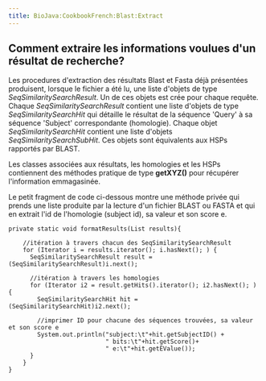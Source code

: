 ```yaml
---
title: BioJava:CookbookFrench:Blast:Extract
---
```


Comment extraire les informations voulues d'un résultat de recherche?
---------------------------------------------------------------------

Les procedures d'extraction des résultats Blast et Fasta déjà présentées
produisent, lorsque le fichier a été lu, une liste d'objets de type
*SeqSimilaritySearchResult*. Un de ces objets est crée pour chaque
requête. Chaque *SeqSimilaritySearchResult* contient une liste d'objets
de type *SeqSimilaritySearchHit* qui détaille le résultat de la séquence
'Query' à sa séquence 'Subject' correspondante (homologie). Chaque objet
*SeqSimilaritySearchHit* contient une liste d'objets
*SeqSimilaritySearchSubHit*. Ces objets sont équivalents aux HSPs
rapportés par BLAST.

Les classes associées aux résultats, les homologies et les HSPs
contiennent des méthodes pratique de type **getXYZ()** pour récupérer
l'information emmagasinée.

Le petit fragment de code ci-dessous montre une méthode privée qui
prends une liste produite par la lecture d'un fichier BLAST ou FASTA et
qui en extrait l'id de l'homologie (subject id), sa valeur et son score
e.

    private static void formatResults(List results){

        //itération à travers chacun des SeqSimilaritySearchResult
        for (Iterator i = results.iterator(); i.hasNext(); ) {
          SeqSimilaritySearchResult result = (SeqSimilaritySearchResult)i.next();

          //itération à travers les homologies
          for (Iterator i2 = result.getHits().iterator(); i2.hasNext(); ) {
            SeqSimilaritySearchHit hit = (SeqSimilaritySearchHit)i2.next();

            //imprimer ID pour chacune des séquences trouvées, sa valeur et son score e
            System.out.println("subject:\t"+hit.getSubjectID() +
                               " bits:\t"+hit.getScore()+
                               " e:\t"+hit.getEValue());
          }
        }
    }
